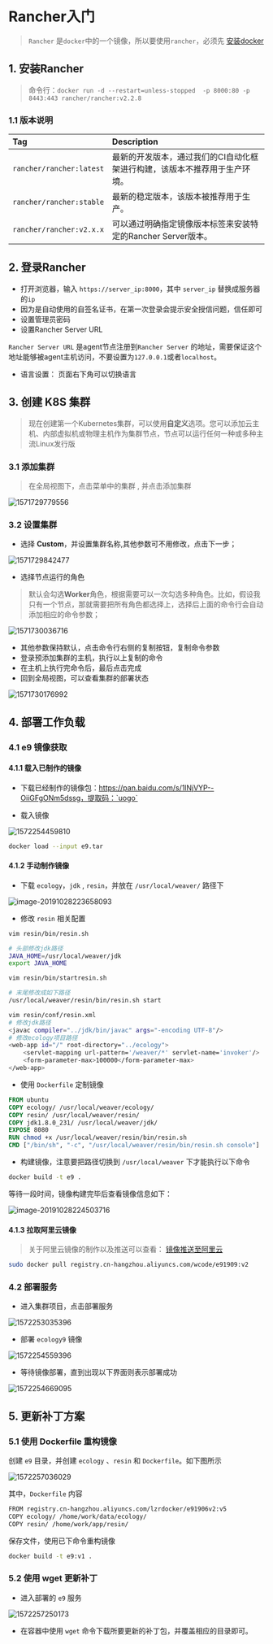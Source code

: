 # Rancher入门

> `Rancher` 是`docker`中的一个镜像，所以要使用`rancher`，必须先 [安装docker](./index)

## 1. 安装Rancher

> 命令行：`docker run -d --restart=unless-stopped  -p 8000:80 -p 8443:443 rancher/rancher:v2.2.8`

### 1.1 版本说明

| Tag                      | Description                                                  |
| :----------------------- | :----------------------------------------------------------- |
| `rancher/rancher:latest` | 最新的开发版本，通过我们的CI自动化框架进行构建，该版本不推荐用于生产环境。 |
| `rancher/rancher:stable` | 最新的稳定版本，该版本被推荐用于生产。                       |
| `rancher/rancher:v2.x.x` | 可以通过明确指定镜像版本标签来安装特定的Rancher Server版本。 |

## 2. 登录Rancher

- 打开浏览器，输入 `https://server_ip:8000`，其中 `server_ip` 替换成服务器的`ip`
- 因为是自动使用的自签名证书，在第一次登录会提示安全授信问题，信任即可
- 设置管理员密码
- 设置Rancher Server URL

`Rancher Server URL` 是agent节点注册到`Rancher Server` 的地址，需要保证这个地址能够被agent主机访问，不要设置为`127.0.0.1`或者`localhost`。 

- 语言设置： 页面右下角可以切换语言 

## 3. 创建 K8S 集群

> 现在创建第一个Kubernetes集群，可以使用**自定义**选项。您可以添加云主机、内部虚拟机或物理主机作为集群节点，节点可以运行任何一种或多种主流Linux发行版

### 3.1 添加集群

> 在全局视图下，点击菜单中的集群 , 并点击添加集群

![1571729779556](asset/1571729779556.png)

### 3.2 设置集群

- 选择 **Custom**，并设置集群名称,其他参数可不用修改，点击下一步； 

![1571729842477](asset/1571729842477.png)

- 选择节点运行的角色

> 默认会勾选**Worker**角色，根据需要可以一次勾选多种角色。比如，假设我只有一个节点，那就需要把所有角色都选择上，选择后上面的命令行会自动添加相应的命令参数；

![1571730036716](asset/1571730036716.png)

- 其他参数保持默认，点击命令行右侧的复制按钮，复制命令参数
- 登录预添加集群的主机，执行以上复制的命令
- 在主机上执行完命令后，最后点击完成
- 回到全局视图，可以查看集群的部署状态

![1571730176992](asset/1571730176992.png)

## 4. 部署工作负载

### 4.1 e9 镜像获取

#### 4.1.1 载入已制作的镜像

- 下载已经制作的镜像包：https://pan.baidu.com/s/1lNjVYP--OiiGFgONm5dssg，提取码：`uogo` 

- 载入镜像

![1572254459810](asset/1572254459810.png)

```bash
docker load --input e9.tar
```

#### 4.1.2 手动制作镜像

- 下载 `ecology`，`jdk` , `resin`，并放在 `/usr/local/weaver/` 路径下

![image-20191028223658093](asset/image-20191028223658093.png)

- 修改 `resin` 相关配置

```bash
vim resin/bin/resin.sh

# 头部修改jdk路径
JAVA_HOME=/usr/local/weaver/jdk
export JAVA_HOME

vim resin/bin/startresin.sh

# 末尾修改成如下路径
/usr/local/weaver/resin/bin/resin.sh start

vim resin/conf/resin.xml
# 修改jdk路径
<javac compiler="../jdk/bin/javac" args="-encoding UTF-8"/>
# 修改ecology项目路径
<web-app id="/" root-directory="../ecology">
    <servlet-mapping url-pattern='/weaver/*' servlet-name='invoker'/>
    <form-parameter-max>100000</form-parameter-max>
</web-app>
```

- 使用 `Dockerfile` 定制镜像

```dockerfile
FROM ubuntu
COPY ecology/ /usr/local/weaver/ecology/
COPY resin/ /usr/local/weaver/resin/
COPY jdk1.8.0_231/ /usr/local/weaver/jdk/
EXPOSE 8080
RUN chmod +x /usr/local/weaver/resin/bin/resin.sh
CMD ["/bin/sh", "-c", "/usr/local/weaver/resin/bin/resin.sh console"]
```

- 构建镜像，注意要把路径切换到 `/usr/local/weaver` 下才能执行以下命令

```bash
docker build -t e9 .
```

等待一段时间，镜像构建完毕后查看镜像信息如下：

![image-20191028224503716](asset/image-20191028224503716.png)

#### 4.1.3 拉取阿里云镜像

> 关于阿里云镜像的制作以及推送可以查看： [镜像推送至阿里云](http://wcode.store/#/./docker/index?id=_49-镜像推送) 

```bash
sudo docker pull registry.cn-hangzhou.aliyuncs.com/wcode/e91909:v2
```

### 4.2 部署服务

- 进入集群项目，点击部署服务

![1572253035396](asset/1572253035396.png)

- 部署  `ecology9` 镜像

![1572254559396](asset/1572254559396.png)

- 等待镜像部署，直到出现以下界面则表示部署成功

![1572254669095](asset/1572254669095.png)

## 5. 更新补丁方案

### 5.1 使用 Dockerfile 重构镜像

创建 `e9` 目录，并创建 `ecology` 、`resin` 和 `Dockerfile`。如下图所示

![1572257036029](asset/1572257036029.png)

其中，`Dockerfile` 内容

```bash
FROM registry.cn-hangzhou.aliyuncs.com/lzrdocker/e91906v2:v5
COPY ecology/ /home/work/data/ecology/
COPY resin/ /home/work/app/resin/
```

保存文件，使用已下命令重构镜像

```bash
docker build -t e9:v1 .
```

### 5.2 使用 wget 更新补丁

- 进入部署的 `e9` 服务

![1572257250173](asset/1572257250173.png)

- 在容器中使用 `wget` 命令下载所要更新的补丁包，并覆盖相应的目录即可。

